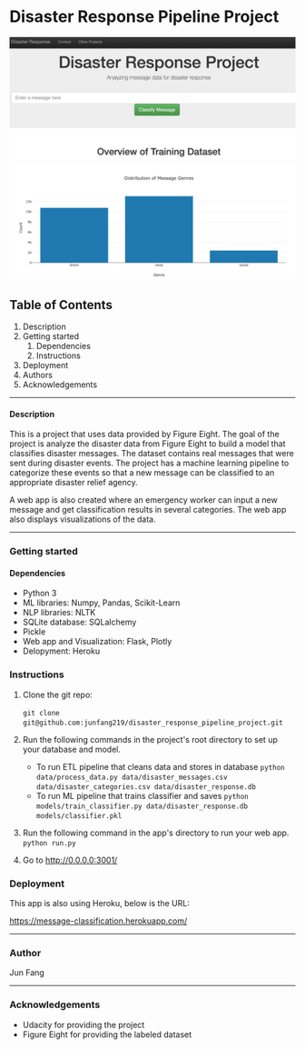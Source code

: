 # Disaster Response Pipeline Project

<img src="app/ScreenShot.png" alt="image-20210306211613234" style="zoom:50%;" />

<h2>Table of Contents</h2>

1. Description
2. Getting started
   1. Dependencies
   2. Instructions
3. Deployment
4. Authors
5. Acknowledgements

---------------------------------------------------------

<h4>Description</h4>

This is a project that uses data provided by Figure Eight. The goal of the project is analyze the disaster data from Figure Eight to build a model that classifies disaster messages. The dataset  contains real messages that were sent during disaster events. The project has a machine learning pipeline to categorize these events so that a new message can be classified to an appropriate disaster relief agency.

A web app is also created where an emergency worker can input a new message and get classification results in several categories. The web app also displays visualizations of the data.

___________________

<h3>Getting started</h3>

<h4>Dependencies</h4>

* Python 3
* ML libraries: Numpy, Pandas, Scikit-Learn
* NLP libraries: NLTK
* SQLite database: SQLalchemy
* Pickle
* Web app and Visualization: Flask, Plotly
* Delopyment: Heroku

<h3>Instructions</h3>

1. Clone the git repo:

   `git clone git@github.com:junfang219/disaster_response_pipeline_project.git`

2. Run the following commands in the project's root directory to set up your database and model.

   * To run ETL pipeline that cleans data and stores in database
     `python data/process_data.py data/disaster_messages.csv data/disaster_categories.csv data/disaster_response.db`
   * To run ML pipeline that trains classifier and saves
     `python models/train_classifier.py data/disaster_response.db models/classifier.pkl`

3. Run the following command in the app's directory to run your web app.
   `python run.py`

4. Go to http://0.0.0.0:3001/

<h3>Deployment</h3>

This app is also using Heroku, below is the URL:

https://message-classification.herokuapp.com/

----------------------------------------------------

<h3>Author</h3>

Jun Fang

--------------------------------------------------------------

<h3>Acknowledgements</h3>

* Udacity for providing the project
* Figure Eight for providing the labeled dataset
